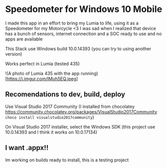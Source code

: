 # Speedometer for Windows 10 Mobile

I made this app in an effort to bring my Lumia to life, using it as a Speedometer for my Motorcycle <3
I was sad when I realized that device has a bunch of sensors, internet connection and a SOC ready to use and no apps are available

This Stack use Windows build 10.0.14393 (you can try to using another version)

Works perfect in Lumia (tested 435)

!(A photo of Lumia 435 with the app running)[https://i.imgur.com/IMuh5EQ.jpeg]

## Recomendations to dev, build, deploy

Use Visual Studio 2017 Community (I installed from chocolatey https://community.chocolatey.org/packages/VisualStudio2017Community `choco install visualstudio2017community`)

On Visual Studio 2017 installer, select the Windows SDK (this project use 10.0.14393 and I think it works on 10.0.17134)

## I want .appx!!

Im working on builds ready to install, this is a testing project
